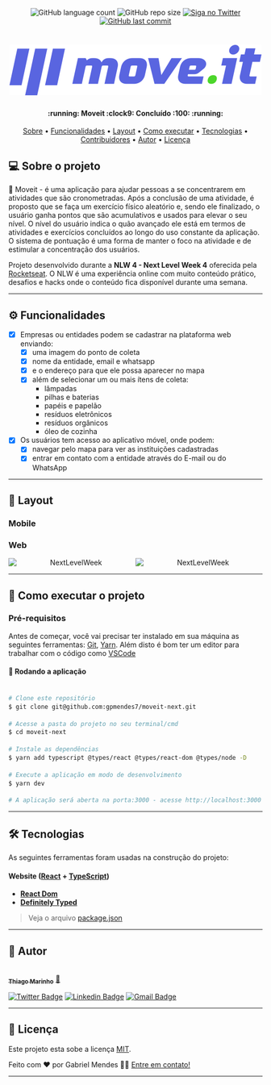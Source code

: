 
<p align="center">
  <img alt="GitHub language count" src="https://img.shields.io/github/languages/count/gpmendes7/moveit-next">

  <img alt="GitHub repo size" src="https://img.shields.io/github/repo-size/gpmendes7/moveit-next">

  <a href="https://twitter.com/gpmendes7">
    <img alt="Siga no Twitter" src="https://img.shields.io/twitter/url?style=social&url=https%3A%2F%2Ftwitter.com%2Fgpmendes7">
  </a>
  
  <a href="https://github.com/gpmendes7/moveit-next/commits/main">
   <img alt="GitHub last commit" src="https://img.shields.io/github/last-commit/gpmendes7/moveit-next">
  </a>
</p>

<h1 align="center">
    <img alt="NextLevelWeek" title="#NextLevelWeek" src="./public/logo-full.svg" />
</h1>

<h4 align="center"> 
	:running:  Moveit :clock9: Concluído :100: :running:
</h4>

<p align="center">
 <a href="#-sobre-o-projeto">Sobre</a> •
 <a href="#-funcionalidades">Funcionalidades</a> •
 <a href="#-layout">Layout</a> • 
 <a href="#-como-executar-o-projeto">Como executar</a> • 
 <a href="#-tecnologias">Tecnologias</a> • 
 <a href="#-contribuidores">Contribuidores</a> • 
 <a href="#-autor">Autor</a> • 
 <a href="#user-content--licença">Licença</a>
</p>


## 💻 Sobre o projeto

:running: Moveit - é uma aplicação para ajudar pessoas a se concentrarem em atividades que são cronometradas. 
Após a conclusão de uma atividade, é proposto que se faça um exercício físico aleatório e, sendo ele finalizado,
o usuário ganha pontos que são acumulativos e usados para elevar o seu nível.
O nível do usuário indica o quão avançado ele está em termos de atividades e exercícios concluídos ao longo do
uso constante da aplicação.
O sistema de pontuação é uma forma de manter o foco na atividade e de estimular a concentração dos usuários. 

Projeto desenvolvido durante a **NLW 4 - Next Level Week 4** oferecida pela [Rocketseat](https://nextlevelweek.com/pre-nlw).
O NLW é uma experiência online com muito conteúdo prático, desafios e hacks onde o conteúdo fica disponível durante uma semana.

---

## ⚙️ Funcionalidades

- [x] Empresas ou entidades podem se cadastrar na plataforma web enviando:
  - [x] uma imagem do ponto de coleta
  - [x] nome da entidade, email e whatsapp
  - [x] e o endereço para que ele possa aparecer no mapa
  - [x] além de selecionar um ou mais ítens de coleta: 
    - lâmpadas
    - pilhas e baterias
    - papéis e papelão
    - resíduos eletrônicos
    - resíduos orgânicos
    - óleo de cozinha

- [x] Os usuários tem acesso ao aplicativo móvel, onde podem:
  - [x] navegar pelo mapa para ver as instituições cadastradas
  - [x] entrar em contato com a entidade através do E-mail ou do WhatsApp

---

## 🎨 Layout


### Mobile

### Web

<p align="center" style="display: flex; align-items: flex-start; justify-content: center;">
  <img alt="NextLevelWeek" title="#NextLevelWeek" src="./assets/web.svg" width="400px">

  <img alt="NextLevelWeek" title="#NextLevelWeek" src="./assets/sucesso-web.svg" width="400px">
</p>

---

## 🚀 Como executar o projeto

### Pré-requisitos

Antes de começar, você vai precisar ter instalado em sua máquina as seguintes ferramentas:
[Git](https://git-scm.com), [Yarn](https://yarnpkg.com/). 
Além disto é bom ter um editor para trabalhar com o código como [VSCode](https://code.visualstudio.com/)

#### 🧭 Rodando a aplicação

```bash

# Clone este repositório
$ git clone git@github.com:gpmendes7/moveit-next.git

# Acesse a pasta do projeto no seu terminal/cmd
$ cd moveit-next

# Instale as dependências
$ yarn add typescript @types/react @types/react-dom @types/node -D

# Execute a aplicação em modo de desenvolvimento
$ yarn dev

# A aplicação será aberta na porta:3000 - acesse http://localhost:3000

```

---

## 🛠 Tecnologias

As seguintes ferramentas foram usadas na construção do projeto:

#### **Website**  ([React](https://reactjs.org/)  +  [TypeScript](https://www.typescriptlang.org/))

-   **[React Dom](https://github.com/facebook/react/tree/master/packages/react-dom)**
-   **[Definitely Typed](https://github.com/DefinitelyTyped/DefinitelyTyped)**

> Veja o arquivo  [package.json](https://github.com/gpmendes7/moveit-next/blob/main/package.json)

---

## 🦸 Autor

<a href="https://blog.rocketseat.com.br/author/thiago/">
 <img style="border-radius: 50%;" src="https://avatars3.githubusercontent.com/u/380327?s=460&u=61b426b901b8fe02e12019b1fdb67bf0072d4f00&v=4" width="100px;" alt=""/>
 <br />
 <sub><b>Thiago Marinho</b></sub></a> <a href="https://blog.rocketseat.com.br/author/thiago/" title="Rocketseat">🚀</a>
 <br />

[![Twitter Badge](https://img.shields.io/badge/-@tgmarinho-1ca0f1?style=flat-square&labelColor=1ca0f1&logo=twitter&logoColor=white&link=https://twitter.com/tgmarinho)](https://twitter.com/tgmarinho) 
[![Linkedin Badge](https://img.shields.io/badge/-Thiago-blue?style=flat-square&logo=Linkedin&logoColor=white&link=https://www.linkedin.com/in/tgmarinho/)](https://www.linkedin.com/in/tgmarinho/) 
[![Gmail Badge](https://img.shields.io/badge/-tgmarinho@gmail.com-c14438?style=flat-square&logo=Gmail&logoColor=white&link=mailto:tgmarinho@gmail.com)](mailto:tgmarinho@gmail.com)

---

## 📝 Licença

Este projeto esta sobe a licença [MIT](./LICENSE).

Feito com ❤️ por Gabriel Mendes 👋🏽 [Entre em contato!](https://www.linkedin.com/in/tgmarinho/)

---
